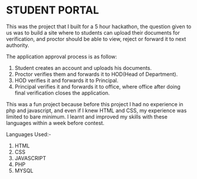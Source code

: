 # STUDENT PORTAL

This was the project that I built for a 5 hour hackathon, the question given to us was to build a site where to students can upload their documents for verification, and proctor should be able to view, reject or forward it to next authority.

The application approval process is as follow:
1. Student creates an account and uploads his documents.
2. Proctor verifies them and forwards it to HOD(Head of Department).
3. HOD verifies it and forwards it to Principal.
4. Principal verifies it and forwards it to office, where office after doing final verification closes the application.

This was a fun project because before this project I had no experience in php and javascript, and even if I knew HTML and CSS, my experience was limited to bare minimum. I learnt and improved my skills with these languages within a week before contest.

Languages Used:-
1. HTML
2. CSS
3. JAVASCRIPT
4. PHP
5. MYSQL
